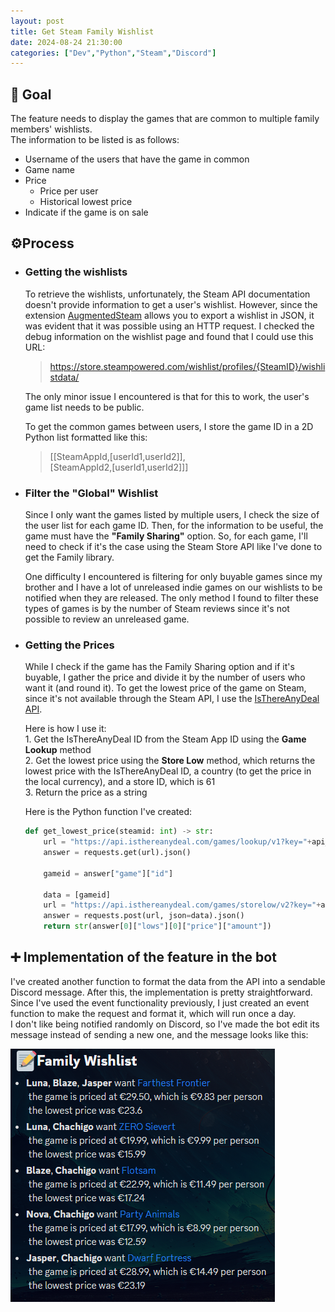 ```yaml
---
layout: post
title: Get Steam Family Wishlist
date: 2024-08-24 21:30:00
categories: ["Dev","Python","Steam","Discord"]
---
```

## 🎯 Goal
The feature needs to display the games that are common to multiple family members' wishlists.  
The information to be listed is as follows:
- Username of the users that have the game in common
- Game name
- Price
    - Price per user
    - Historical lowest price
- Indicate if the game is on sale

## ⚙️Process
 - ### Getting the wishlists
     To retrieve the wishlists, unfortunately, the Steam API documentation doesn't provide information to get a user's wishlist. However, since the extension [AugmentedSteam](https://augmentedsteam.com/) allows you to export a wishlist in JSON, it was evident that it was possible using an HTTP request. I checked the debug information on the wishlist page and found that I could use this URL: 
    > https://store.steampowered.com/wishlist/profiles/{SteamID}/wishlistdata/  
    
    The only minor issue I encountered is that for this to work, the user's game list needs to be public.

    To get the common games between users, I store the game ID in a 2D Python list
    formatted like this: 
    > [[SteamAppId,[userId1,userId2]],  
    [SteamAppId2,[userId1,userId2]]]
    
 - ### Filter the "Global" Wishlist
    Since I only want the games listed by multiple users, I check the size of the user list for each game ID. Then, for the information to be useful, the game must have the **"Family Sharing"** option. So, for each game, I'll need to check if it's the case using the Steam Store API like I've done to get the Family library. 
 
    One difficulty I encountered is filtering for only buyable games since my brother and I have a lot of unreleased indie games on our wishlists to be notified when they are released. The only method I found to filter these types of games is by the number of Steam reviews since it's not possible to review an unreleased game.
 
 - ### Getting the Prices
    While I check if the game has the Family Sharing option and if it's buyable, I gather the price and divide it by the number of users who want it (and round it). To get the lowest price of the game on Steam, since it's not available through the Steam API, I use the [IsThereAnyDeal API](https://docs.isthereanydeal.com/).
    
    Here is how I use it:  
        1. Get the IsThereAnyDeal ID from the Steam App ID using the **Game Lookup** method  
        2. Get the lowest price using the **Store Low** method, which returns the lowest price with the IsThereAnyDeal ID, a country (to get the price in the local currency), and a store ID, which is 61  
        3. Return the price as a string
    
    Here is the Python function I've created:

    ```python
    def get_lowest_price(steamid: int) -> str:
        url = "https://api.isthereanydeal.com/games/lookup/v1?key="+api_key+"&appid="+str(steamid)
        answer = requests.get(url).json()
    
        gameid = answer["game"]["id"]
    
        data = [gameid]
        url = "https://api.isthereanydeal.com/games/storelow/v2?key="+api_key+"&country=FR&shops=61"
        answer = requests.post(url, json=data).json()
        return str(answer[0]["lows"][0]["price"]["amount"])
    ```
 
## ➕ Implementation of the feature in the bot
I've created another function to format the data from the API into a sendable Discord message. After this, the implementation is pretty straightforward. Since I've used the event functionality previously, I just created an event function to make the request and format it, which will run once a day.  
I don't like being notified randomly on Discord, so I've made the bot edit its message instead of sending a new one, and the message looks like this:

![discord Message](https://github.com/Chachigo/chachigo.github.io/blob/main/all_collections/_posts/img/wishlistMessage.png?raw=true)
